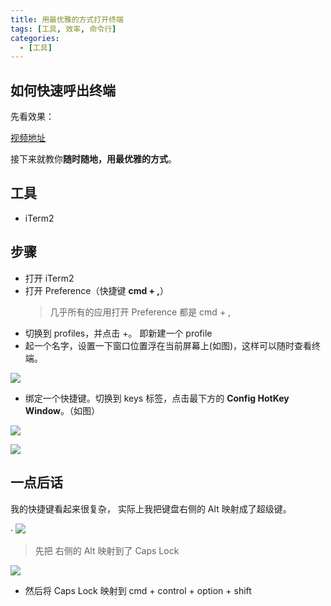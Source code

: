 ```yaml
---
title: 用最优雅的方式打开终端
tags: [工具, 效率, 命令行]
categories:
  - [工具]
---
```


## 如何快速呼出终端

先看效果：

[视频地址](https://cdn.jsdelivr.net/gh/azl397985856/cdn/2020-9-3/1599135714685-Kapture%202020-09-03%20at%2019.54.50.mp4)

接下来就教你**随时随地，用最优雅的方式**。

<!-- more -->

## 工具

- iTerm2

## 步骤

- 打开 iTerm2
- 打开 Preference（快捷键 **cmd + ,**）
  > 几乎所有的应用打开 Preference 都是 cmd + ,
- 切换到 profiles，并点击 +。 即新建一个 profile
- 起一个名字，设置一下窗口位置浮在当前屏幕上(如图)，这样可以随时查看终端。

![](https://cdn.jsdelivr.net/gh/azl397985856/cdn/2020-9-3/1599134670708-image.png)

- 绑定一个快捷键。切换到 keys 标签，点击最下方的 **Config HotKey Window**。（如图）

![](https://cdn.jsdelivr.net/gh/azl397985856/cdn/2020-9-3/1599134810897-image.png)

![](https://cdn.jsdelivr.net/gh/azl397985856/cdn/2020-9-3/1599134871797-image.png)

## 一点后话

我的快捷键看起来很复杂， 实际上我把键盘右侧的 Alt 映射成了超级键。

·
![](https://cdn.jsdelivr.net/gh/azl397985856/cdn/2020-9-3/1599134952414-image.png)

> 先把 右侧的 Alt 映射到了 Caps Lock

![](https://cdn.jsdelivr.net/gh/azl397985856/cdn/2020-9-3/1599134970972-image.png)

- 然后将 Caps Lock 映射到 cmd + control + option + shift
